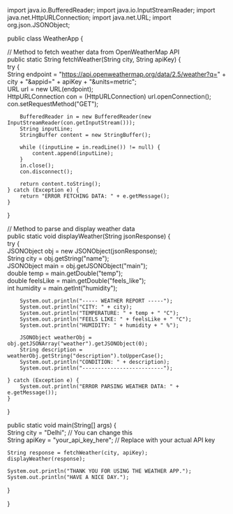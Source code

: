 import java.io.BufferedReader;
import java.io.InputStreamReader;
import java.net.HttpURLConnection;
import java.net.URL;
import org.json.JSONObject;

public class WeatherApp {

// Method to fetch weather data from OpenWeatherMap API  
public static String fetchWeather(String city, String apiKey) {  
    try {  
        String endpoint = "https://api.openweathermap.org/data/2.5/weather?q=" + city + "&appid=" + apiKey + "&units=metric";  
        URL url = new URL(endpoint);  
        HttpURLConnection con = (HttpURLConnection) url.openConnection();  
        con.setRequestMethod("GET");  

        BufferedReader in = new BufferedReader(new InputStreamReader(con.getInputStream()));  
        String inputLine;  
        StringBuffer content = new StringBuffer();  

        while ((inputLine = in.readLine()) != null) {  
            content.append(inputLine);  
        }  
        in.close();  
        con.disconnect();  

        return content.toString();  
    } catch (Exception e) {  
        return "ERROR FETCHING DATA: " + e.getMessage();  
    }  
}  

// Method to parse and display weather data  
public static void displayWeather(String jsonResponse) {  
    try {  
        JSONObject obj = new JSONObject(jsonResponse);  
        String city = obj.getString("name");  
        JSONObject main = obj.getJSONObject("main");  
        double temp = main.getDouble("temp");  
        double feelsLike = main.getDouble("feels_like");  
        int humidity = main.getInt("humidity");  

        System.out.println("----- WEATHER REPORT -----");  
        System.out.println("CITY: " + city);  
        System.out.println("TEMPERATURE: " + temp + " °C");  
        System.out.println("FEELS LIKE: " + feelsLike + " °C");  
        System.out.println("HUMIDITY: " + humidity + " %");  

        JSONObject weatherObj = obj.getJSONArray("weather").getJSONObject(0);  
        String description = weatherObj.getString("description").toUpperCase();  
        System.out.println("CONDITION: " + description);  
        System.out.println("--------------------------");  

    } catch (Exception e) {  
        System.out.println("ERROR PARSING WEATHER DATA: " + e.getMessage());  
    }  
}  

public static void main(String[] args) {  
    String city = "Delhi"; // You can change this  
    String apiKey = "your_api_key_here"; // Replace with your actual API key  

    String response = fetchWeather(city, apiKey);  
    displayWeather(response);  

    System.out.println("THANK YOU FOR USING THE WEATHER APP.");  
    System.out.println("HAVE A NICE DAY.");  
}

}
